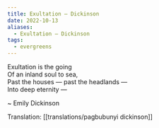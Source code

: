 ```yaml
---
title: Exultation — Dickinson
date: 2022-10-13
aliases:
  - Exultation — Dickinson
tags:
  - evergreens
---
```

Exultation is the going  
Of an inland soul to sea,  
Past the houses — past the headlands —  
Into deep eternity —  

~ Emily Dickinson

Translation: [[translations/pagbubunyi dickinson]]